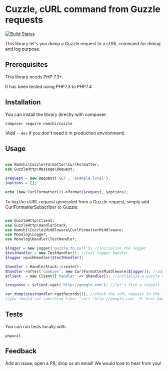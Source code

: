 # Cuzzle, cURL command from Guzzle requests

[![Build Status](https://travis-ci.org/namshi/cuzzle.svg?branch=master)](https://travis-ci.org/namshi/cuzzle)

This library let's you dump a Guzzle request to a cURL command for debug and log purpose.

## Prerequisites

This library needs PHP 7.3+.

It has been tested using PHP7.3 to PHP7.4

## Installation

You can install the library directly with composer:

```
composer require namshi/cuzzle
```

(Add `--dev` if you don't need it in production environment)

## Usage

```php

use Namshi\Cuzzle\Formatter\CurlFormatter;
use GuzzleHttp\Message\Request;

$request = new Request('GET', 'example.local');
$options = [];

echo (new CurlFormatter())->format($request, $options);

```

To log the cURL request generated from a Guzzle request, simply add CurlFormatterSubscriber to Guzzle:

```php

use GuzzleHttp\Client;
use GuzzleHttp\HandlerStack;
use Namshi\Cuzzle\Middleware\CurlFormatterMiddleware;
use Monolog\Logger;
use Monolog\Handler\TestHandler;

$logger = new Logger('guzzle.to.curl'); //initialize the logger
$testHandler = new TestHandler(); //test logger handler
$logger->pushHandler($testHandler);

$handler = HandlerStack::create();
$handler->after('cookies', new CurlFormatterMiddleware($logger)); //add the cURL formatter middleware
$client  = new Client(['handler' => $handler]); //initialize a Guzzle client

$response = $client->get('http://google.com'); //let's fire a request

var_dump($testHandler->getRecords()); //check the cURL request in the logs,
//you should see something like: "curl 'http://google.com' -H 'User-Agent: Guzzle/4.2.1 curl/7.37.1 PHP/5.5.16"

```

## Tests

You can run tests locally with

```
phpunit
```

## Feedback

Add an issue, open a PR, drop us an email! We would love to hear from you!
